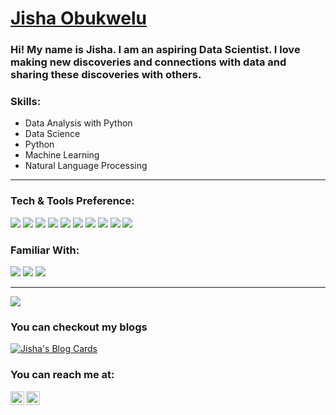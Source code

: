 # <a href="https://www.linkedin.com/in/jiobu1/">Jisha Obukwelu</a>
### Hi! My name is Jisha. I am an aspiring Data Scientist. I love making new discoveries and connections with data and sharing these discoveries with others.

### Skills:
- Data Analysis with Python
- Data Science
- Python
- Machine Learning
- Natural Language Processing

-----

### Tech & Tools Preference:
<img src="https://img.shields.io/badge/-Python-FFD43B?style=flat&logo=python&logoColor=4B8BBE"> <img src="http://img.shields.io/badge/-AWS RDS-131A22?style=flat&logo=awsrds&logoColor=orange"> <img src="https://img.shields.io/badge/-PostgresSQL-0064a5?style=flat&logo=postgresql&logoColor=848484"> <img src="https://img.shields.io/badge/-MongoDB-4db33d?style=flat&logo=mongodb&logoColor=3F3E42"> <img src="https://img.shields.io/badge/-MySQL-F29111?style=flat&logo=mysql&logoColor=00758F"> <img src="http://img.shields.io/badge/-Git-F1502F?style=flat&logo=git&logoColor=F1502F"> <img src="http://img.shields.io/badge/-Github-white?style=flat&logo=github&logoColor=black"> <img src="http://img.shields.io/badge/-VS%20Code-white?style=flat&logo=visual%20studio%20code&logoColor=007ACC"> <img src="http://img.shields.io/badge/-Heroku-white?style=flat&logo=heroku&logoColor=purple">  <img src="http://img.shields.io/badge/-FastAPI-3F3E42?style=flat&logo=fastapi&logoColor=white">

### Familiar With:
<img src = "https://img.shields.io/badge/-HTML5-E34F26?style=flat&logo=html5&logoColor=white"> <img src = "https://img.shields.io/badge/-CSS3-1572B6?style=flat&logo=css3&logoColor=white"> <img src="https://img.shields.io/badge/-Bootstrap-563D7C?style=flat&logo=bootstrap&logoColor=white">
***

<a href="https://github.com/jiobu1">
  <img src="https://github-readme-stats.vercel.app/api?username=jiobu1&show_icons=true&hide_border=true" />
</a>

### You can checkout my blogs

[![Jisha's Blog Cards](https://github-cards-external-blogs.souravdey777.vercel.app/getMediumBlogs?username=jishaobukwelu&type=horizontal)](https://medium.com/@jishaobukwelu)

### You can reach me at:
<a href="https://linkedin.com/in/jishaobukwelu">
  <img align="left" alt="Jisha's Linkdein" width="22px" src="https://cdn.jsdelivr.net/npm/simple-icons@v3/icons/linkedin.svg" />
</a>
<a href="https://github.com/jiobu1">
  <img align="left" alt="Jisha's Github" width="22px" src="https://cdn.jsdelivr.net/npm/simple-icons@v3/icons/github.svg" />
</a>


